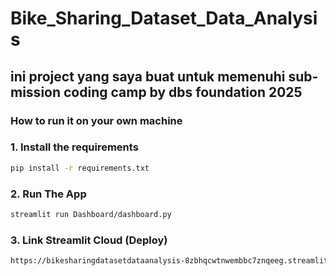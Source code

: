 # Bike_Sharing_Dataset_Data_Analysis

## ini project yang saya buat untuk memenuhi sub-mission coding camp by dbs foundation 2025

### How to run it on your own machine

### 1. Install the requirements

```bash
pip install -r requirements.txt
```

### 2. Run The App

```bash
streamlit run Dashboard/dashboard.py
```

### 3. Link Streamlit Cloud (Deploy)

```bash
https://bikesharingdatasetdataanalysis-8zbhqcwtnwembbc7znqeeg.streamlit.app/
```
